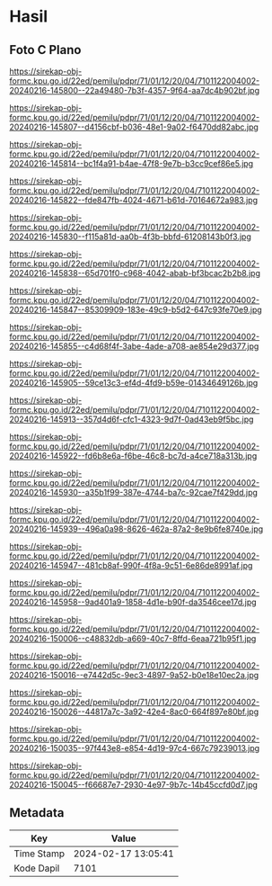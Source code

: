 # Hasil

## Foto C Plano

https://sirekap-obj-formc.kpu.go.id/22ed/pemilu/pdpr/71/01/12/20/04/7101122004002-20240216-145800--22a49480-7b3f-4357-9f64-aa7dc4b902bf.jpg

https://sirekap-obj-formc.kpu.go.id/22ed/pemilu/pdpr/71/01/12/20/04/7101122004002-20240216-145807--d4156cbf-b036-48e1-9a02-f6470dd82abc.jpg

https://sirekap-obj-formc.kpu.go.id/22ed/pemilu/pdpr/71/01/12/20/04/7101122004002-20240216-145814--bc1f4a91-b4ae-47f8-9e7b-b3cc9cef86e5.jpg

https://sirekap-obj-formc.kpu.go.id/22ed/pemilu/pdpr/71/01/12/20/04/7101122004002-20240216-145822--fde847fb-4024-4671-b61d-70164672a983.jpg

https://sirekap-obj-formc.kpu.go.id/22ed/pemilu/pdpr/71/01/12/20/04/7101122004002-20240216-145830--f115a81d-aa0b-4f3b-bbfd-61208143b0f3.jpg

https://sirekap-obj-formc.kpu.go.id/22ed/pemilu/pdpr/71/01/12/20/04/7101122004002-20240216-145838--65d701f0-c968-4042-abab-bf3bcac2b2b8.jpg

https://sirekap-obj-formc.kpu.go.id/22ed/pemilu/pdpr/71/01/12/20/04/7101122004002-20240216-145847--85309909-183e-49c9-b5d2-647c93fe70e9.jpg

https://sirekap-obj-formc.kpu.go.id/22ed/pemilu/pdpr/71/01/12/20/04/7101122004002-20240216-145855--c4d68f4f-3abe-4ade-a708-ae854e29d377.jpg

https://sirekap-obj-formc.kpu.go.id/22ed/pemilu/pdpr/71/01/12/20/04/7101122004002-20240216-145905--59ce13c3-ef4d-4fd9-b59e-01434649126b.jpg

https://sirekap-obj-formc.kpu.go.id/22ed/pemilu/pdpr/71/01/12/20/04/7101122004002-20240216-145913--357d4d6f-cfc1-4323-9d7f-0ad43eb9f5bc.jpg

https://sirekap-obj-formc.kpu.go.id/22ed/pemilu/pdpr/71/01/12/20/04/7101122004002-20240216-145922--fd6b8e6a-f6be-46c8-bc7d-a4ce718a313b.jpg

https://sirekap-obj-formc.kpu.go.id/22ed/pemilu/pdpr/71/01/12/20/04/7101122004002-20240216-145930--a35b1f99-387e-4744-ba7c-92cae7f429dd.jpg

https://sirekap-obj-formc.kpu.go.id/22ed/pemilu/pdpr/71/01/12/20/04/7101122004002-20240216-145939--496a0a98-8626-462a-87a2-8e9b6fe8740e.jpg

https://sirekap-obj-formc.kpu.go.id/22ed/pemilu/pdpr/71/01/12/20/04/7101122004002-20240216-145947--481cb8af-990f-4f8a-9c51-6e86de8991af.jpg

https://sirekap-obj-formc.kpu.go.id/22ed/pemilu/pdpr/71/01/12/20/04/7101122004002-20240216-145958--9ad401a9-1858-4d1e-b90f-da3546cee17d.jpg

https://sirekap-obj-formc.kpu.go.id/22ed/pemilu/pdpr/71/01/12/20/04/7101122004002-20240216-150006--c48832db-a669-40c7-8ffd-6eaa721b95f1.jpg

https://sirekap-obj-formc.kpu.go.id/22ed/pemilu/pdpr/71/01/12/20/04/7101122004002-20240216-150016--e7442d5c-9ec3-4897-9a52-b0e18e10ec2a.jpg

https://sirekap-obj-formc.kpu.go.id/22ed/pemilu/pdpr/71/01/12/20/04/7101122004002-20240216-150026--44817a7c-3a92-42e4-8ac0-664f897e80bf.jpg

https://sirekap-obj-formc.kpu.go.id/22ed/pemilu/pdpr/71/01/12/20/04/7101122004002-20240216-150035--97f443e8-e854-4d19-97c4-667c79239013.jpg

https://sirekap-obj-formc.kpu.go.id/22ed/pemilu/pdpr/71/01/12/20/04/7101122004002-20240216-150045--f66687e7-2930-4e97-9b7c-14b45ccfd0d7.jpg


## Metadata

| Key        | Value               |
| ---------- | ------------------- |
| Time Stamp | 2024-02-17 13:05:41 |
| Kode Dapil | 7101                |



